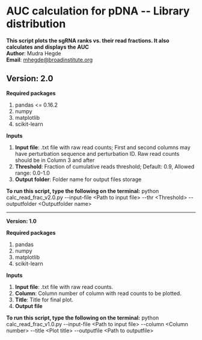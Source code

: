 # AUC calculation for pDNA -- Library distribution
<b>This script plots the sgRNA ranks vs. their read fractions. It also calculates and displays the AUC </b>  
<b>Author</b>: Mudra Hegde  
<b>Email</b>: mhegde@broadinstitute.org  

## <b>Version: 2.0</b>
<b>Required packages</b>
1. pandas <= 0.16.2
2. numpy
3. matplotlib
4. scikit-learn

<b>Inputs</b>
1. <b>Input file</b>: .txt file with raw read counts; First and second columns may have perturbation sequence and perturbation ID. Raw read counts should be in Column 3 and after
2. <b>Threshold</b>: Fraction of cumulative reads threshold; Default: 0.9, Allowed range: 0.0-1.0 
3. <b>Output folder</b>: Folder name for output files storage

<b>To run this script, type the following on the terminal:</b>
python calc_read_frac_v2.0.py --input-file \<Path to input file\> --thr \<Threshold\> --outputfolder \<Outputfolder name\>


---------------------------------------------------------------------------------------------------------------------------

<b>Version: 1.0 </b>  

<b>Required packages</b>
1. pandas
2. numpy
3. matplotlib
4. scikit-learn

<b>Inputs</b>
1. <b>Input file</b>: .txt file with raw read counts.
2. <b>Column</b>: Column number of column with read counts to be plotted.
3. <b>Title</b>: Title for final plot.
4. <b>Output file</b>

<b>To run this script, type the following on the terminal:</b>
python calc_read_frac_v1.0.py --input-file \<Path to input file\> --column \<Column number\> --title \<Plot title\> --outputfile \<Path to outputfile\>

